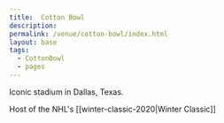 ```yaml
---
title:  Cotton Bowl
description:
permalink: /venue/cotton-bowl/index.html
layout: base
tags:
  - CottonBowl
  - pages
---
```


Iconic stadium in Dallas, Texas.

Host of the NHL's [[winter-classic-2020|Winter Classic]]
